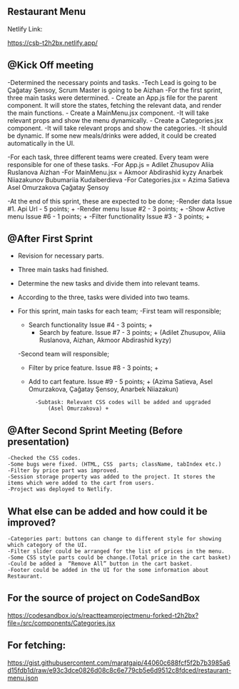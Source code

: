 ## Restaurant Menu

Netlify Link:

https://csb-t2h2bx.netlify.app/


## @Kick Off meeting 

-Determined the necessary points and tasks.
-Tech Lead is going to  be Çağatay Şensoy, Scrum Master is going to be Aizhan 
-For the first sprint, three main tasks were determined.
	- Create an App.js file for the parent component. It will store the states, fetching the relevant data, and render the main functions.
	- Create a MainMenu.jsx component. 
		-It will take relevant props and show the menu dynamically.
	- Create a Categories.jsx component.
		-It will take relevant props and show the categories.
		-It should be dynamic. If some new meals/drinks were added, it could be created automatically in the UI.

-For each task, three different teams were created. Every team were responsible for one of these tasks.
 	-For App.js = Adilet Zhusupov
		          Aliia Ruslanova
		          Aizhan 
-For MainMenu.jsx = Akmoor Abdirashid kyzy
		          	          Anarbek Niiazakunov 
		                      Bubumariia Kudaiberdieva
	-For Categories.jsx = Azima Satieva
		                      Asel Omurzakova 
		                      Çağatay Şensoy

-At the end of this sprint, these are expected to be done;
 -Render data Issue #1. Api Url - 5 points; +
 -Render menu Issue #2 - 3 points; +
 -Show Active menu Issue #6 - 1 points; +
 -Filter functionality Issue #3 - 3 points; +

## @After First Sprint

- Revision for necessary parts.
- Three main tasks had finished.
- Determine the new tasks and divide them into relevant teams.
- According to the three, tasks were divided into two teams.
- For this sprint, main tasks for each team;
    -First team will responsible;
 	- Search functionality Issue #4 - 3 points; +
    	- Search by feature. Issue #7 - 3 points; +
(Adilet Zhusupov,  Aliia Ruslanova, Aizhan,  Akmoor Abdirashid kyzy)

  -Second team will responsible;
    - Filter by price feature. Issue #8 - 3 points; +
    - Add to cart feature. Issue #9 - 5 points; +
(Azima Satieva, Asel Omurzakova, Çağatay Şensoy,  Anarbek Niiazakun)		                      

			-Subtask: Relevant CSS codes will be added and upgraded
				(Asel Omurzakova) +
	
## @After Second Sprint Meeting (Before presentation)

	-Checked the CSS codes.
	-Some bugs were fixed. (HTML, CSS  parts; className, tabIndex etc.)
	-Filter by price part was improved.
	-Session storage property was added to the project. It stores the items which were added to the cart from users.
	-Project was deployed to Netlify.

##  What else can be added and how could it be improved?

	-Categories part: buttons can change to different style for showing which category of the UI.
	-Filter slider could be arranged for the list of prices in the menu. 
	-Some CSS style parts could be change.(Total price in the cart basket)
	-Could be added a  “Remove All” button in the cart basket.
	-Footer could be added in the UI for the some information about Restaurant.




## For the source of project on CodeSandBox

https://codesandbox.io/s/reactteamprojectmenu-forked-t2h2bx?file=/src/components/Categories.jsx

## For fetching:

https://gist.githubusercontent.com/maratgaip/44060c688fcf5f2b7b3985a6d15fdb1d/raw/e93c3dce0826d08c8c6e779cb5e6d9512c8fdced/restaurant-menu.json



